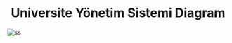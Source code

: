 <h1 align="center">Universite Yönetim Sistemi Diagram</h1>


![ss](https://user-images.githubusercontent.com/58702554/183074729-b66d80c7-908b-4d4d-9f3f-91e9d32f47af.PNG)
